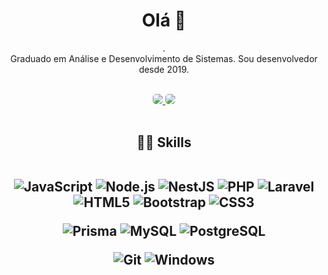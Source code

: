 <h1 align="center">
Olá 👋
</h1>



<p align="center">.
<br/>Graduado em Análise e Desenvolvimento de Sistemas. Sou desenvolvedor desde 2019.<br/>
  
</p>
<br/>
<div align=center>
<a href="mailto:diegolopes32@hotmail.com" alt="Outlook">
  <img src="https://img.shields.io/badge/diegolopes32@hotmail.com-F74141?style=for-the-badge&logoColor=white&logo=gmail&link=mailto:diegolopes32@hotmail.com" style="border-radius:5px"/>
</a>
<a href="https://www.linkedin.com/in/diego-b-lopes/">
  <img src="https://img.shields.io/badge/Diego%20Lopes-0e76a8?style=for-the-badge&logo=Linkedin&link=https://www.linkedin.com/in/diego-b-lopes/" style="border-radius:5px"/>
</a>
</div>
<br/>
<h2 align='center'>
👨‍💻  Skills
<br>
<br/>


![JavaScript](https://img.shields.io/static/v1?style=for-the-badge&message=JavaScript&color=222222&logo=JavaScript&logoColor=F7DF1E&label=)
![Node.js](https://img.shields.io/static/v1?style=for-the-badge&message=Node.js&color=339933&logo=Node.js&logoColor=FFFFFF&label=)
![NestJS](https://img.shields.io/static/v1?style=for-the-badge&message=NestJS&color=E0234E&logo=NestJS&logoColor=FFFFFF&label=)
![PHP](https://img.shields.io/static/v1?style=for-the-badge&message=PHP&color=777BB4&logo=PHP&logoColor=FFFFFF&label=)
![Laravel](https://img.shields.io/static/v1?style=for-the-badge&message=Laravel&color=FF2D20&logo=Laravel&logoColor=FFFFFF&label=)
![HTML5](https://img.shields.io/static/v1?style=for-the-badge&message=HTML5&color=E34F26&logo=HTML5&logoColor=FFFFFF&label=)
![Bootstrap](https://img.shields.io/static/v1?style=for-the-badge&message=Bootstrap&color=7952B3&logo=Bootstrap&logoColor=FFFFFF&label=)
![CSS3](https://img.shields.io/static/v1?style=for-the-badge&message=CSS3&color=1572B6&logo=CSS3&logoColor=FFFFFF&label=)

![Prisma](https://img.shields.io/static/v1?style=for-the-badge&message=Prisma&color=2D3748&logo=Prisma&logoColor=FFFFFF&label=)
![MySQL](https://img.shields.io/static/v1?style=for-the-badge&message=MySQL&color=4479A1&logo=MySQL&logoColor=FFFFFF&label=)
![PostgreSQL](https://img.shields.io/static/v1?style=for-the-badge&message=PostgreSQL&color=4169E1&logo=PostgreSQL&logoColor=FFFFFF&label=)

![Git](https://img.shields.io/static/v1?style=for-the-badge&message=Git&color=F05032&logo=Git&logoColor=FFFFFF&label=)
![Windows](https://img.shields.io/static/v1?style=for-the-badge&message=Windows&color=0078D6&logo=Windows&logoColor=FFFFFF&label=)


<h2 align='center'>
